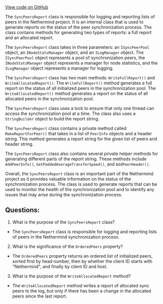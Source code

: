 [View code on GitHub](https://github.com/NethermindEth/nethermind/src/Nethermind/Nethermind.Synchronization/Peers/SyncPeersReport.cs)

The `SyncPeersReport` class is responsible for logging and reporting lists of peers in the Nethermind project. It is an internal class that is used to generate reports on the status of the peer synchronization process. The class contains methods for generating two types of reports: a full report and an allocated report.

The `SyncPeersReport` class takes in three parameters: an `ISyncPeerPool` object, an `INodeStatsManager` object, and an `ILogManager` object. The `ISyncPeerPool` object represents a pool of synchronization peers, the `INodeStatsManager` object represents a manager for node statistics, and the `ILogManager` object represents a manager for logging.

The `SyncPeersReport` class has two main methods: `WriteFullReport()` and `WriteAllocatedReport()`. The `WriteFullReport()` method generates a full report on the status of all initialized peers in the synchronization pool. The `WriteAllocatedReport()` method generates a report on the status of all allocated peers in the synchronization pool.

The `SyncPeersReport` class uses a lock to ensure that only one thread can access the synchronization pool at a time. The class also uses a `StringBuilder` object to build the report string.

The `SyncPeersReport` class contains a private method called `MakeReportForPeer()` that takes in a list of `PeerInfo` objects and a header string. This method generates a report string for the given list of peers and header string.

The `SyncPeersReport` class also contains several private helper methods for generating different parts of the report string. These methods include `AddPeerInfo()`, `GetPaddedAverageTransferSpeed()`, and `AddPeerHeader()`.

Overall, the `SyncPeersReport` class is an important part of the Nethermind project as it provides valuable information on the status of the synchronization process. The class is used to generate reports that can be used to monitor the health of the synchronization pool and to identify any issues that may arise during the synchronization process.
## Questions: 
 1. What is the purpose of the `SyncPeersReport` class?
- The `SyncPeersReport` class is responsible for logging and reporting lists of peers in the Nethermind synchronization process.

2. What is the significance of the `OrderedPeers` property?
- The `OrderedPeers` property returns an ordered list of initialized peers, sorted first by head number, then by whether the client ID starts with "Nethermind", and finally by client ID and host.

3. What is the purpose of the `WriteAllocatedReport` method?
- The `WriteAllocatedReport` method writes a report of allocated sync peers to the log, but only if there has been a change in the allocated peers since the last report.